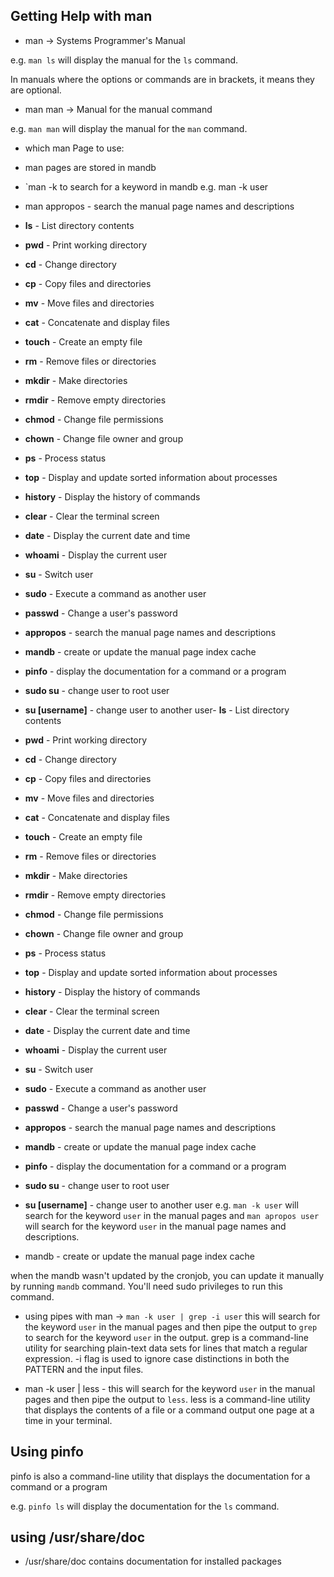 ## Getting Help with man 

- man -> Systems Programmer's Manual

e.g. `man ls` will display the manual for the `ls` command.

In manuals where the options or commands are in brackets, it means they are optional.

- man man -> Manual for the manual command

e.g. `man man` will display the manual for the `man` command.

- which man Page to use: 

- man pages are stored in mandb
- `man -k <keyword> to search for a keyword in mandb
e.g. man -k user
- man appropos - search the manual page names and descriptions
- **ls** - List directory contents
- **pwd** - Print working directory
- **cd** - Change directory
- **cp** - Copy files and directories
- **mv** - Move files and directories
- **cat** - Concatenate and display files
- **touch** - Create an empty file
- **rm** - Remove files or directories
- **mkdir** - Make directories
- **rmdir** - Remove empty directories
- **chmod** - Change file permissions
- **chown** - Change file owner and group
- **ps** - Process status
- **top** - Display and update sorted information about processes
- **history** - Display the history of commands
- **clear** - Clear the terminal screen
- **date** - Display the current date and time
- **whoami** - Display the current user
- **su** - Switch user
- **sudo** - Execute a command as another user
- **passwd** - Change a user's password
- **appropos** - search the manual page names and descriptions
- **mandb** - create or update the manual page index cache
- **pinfo** - display the documentation for a command or a program
- **sudo su** - change user to root user
- **su [username]** - change user to another user- **ls** - List directory contents
- **pwd** - Print working directory
- **cd** - Change directory
- **cp** - Copy files and directories
- **mv** - Move files and directories
- **cat** - Concatenate and display files
- **touch** - Create an empty file
- **rm** - Remove files or directories
- **mkdir** - Make directories
- **rmdir** - Remove empty directories
- **chmod** - Change file permissions
- **chown** - Change file owner and group
- **ps** - Process status
- **top** - Display and update sorted information about processes
- **history** - Display the history of commands
- **clear** - Clear the terminal screen
- **date** - Display the current date and time
- **whoami** - Display the current user
- **su** - Switch user
- **sudo** - Execute a command as another user
- **passwd** - Change a user's password
- **appropos** - search the manual page names and descriptions
- **mandb** - create or update the manual page index cache
- **pinfo** - display the documentation for a command or a program
- **sudo su** - change user to root user
- **su [username]** - change user to another user
e.g. `man -k user` will search for the keyword `user` in the
manual pages and `man apropos user` will search for the keyword `user` in the manual page names and descriptions.
- mandb - create or update the manual page index cache 

when the mandb wasn't updated by the cronjob, you can update it manually by running `mandb` command.
You'll need sudo privileges to run this command.

- using pipes with man -> `man -k user | grep -i user` this will search for the keyword `user` in the manual pages and
then pipe the output to `grep` to search for the keyword `user` in the output. grep is a command-line utility for 
searching plain-text data sets for lines that match a regular expression. -i flag is used to ignore case distinctions
in both the PATTERN and the input files.

- man -k user | less - this will search for the keyword `user` in the manual pages and then pipe the output to `less`.
less is a command-line utility that displays the contents of a file or a command output one page at a time in your terminal.

## Using pinfo

pinfo is also a command-line utility that displays the documentation for a command or a program

e.g. `pinfo ls` will display the documentation for the `ls` command.

## using /usr/share/doc

- /usr/share/doc contains documentation for installed packages